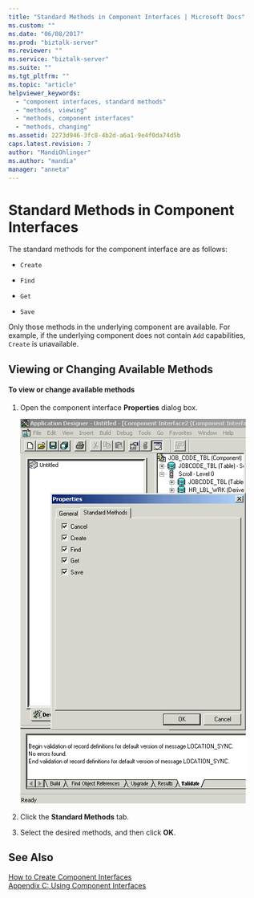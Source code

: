 ```yaml
---
title: "Standard Methods in Component Interfaces | Microsoft Docs"
ms.custom: ""
ms.date: "06/08/2017"
ms.prod: "biztalk-server"
ms.reviewer: ""
ms.service: "biztalk-server"
ms.suite: ""
ms.tgt_pltfrm: ""
ms.topic: "article"
helpviewer_keywords: 
  - "component interfaces, standard methods"
  - "methods, viewing"
  - "methods, component interfaces"
  - "methods, changing"
ms.assetid: 2273d946-3fc8-4b2d-a6a1-9e4f0da74d5b
caps.latest.revision: 7
author: "MandiOhlinger"
ms.author: "mandia"
manager: "anneta"
---
```

# Standard Methods in Component Interfaces
The standard methods for the component interface are as follows:  
  
-   `Create`  
  
-   `Find`  
  
-   `Get`  
  
-   `Save`  
  
 Only those methods in the underlying component are available. For example, if the underlying component does not contain `Add` capabilities, `Create` is unavailable.  
  
## Viewing or Changing Available Methods  
  
#### To view or change available methods  
  
1.  Open the component interface **Properties** dialog box.  
  
     ![](../core/media/psadapter-46-ps-properties.gif "PSAdapter_46_PS_Properties")  
  
2.  Click the **Standard Methods** tab.  
  
3.  Select the desired methods, and then click **OK**.  
  
## See Also  
 [How to Create Component Interfaces](../core/how-to-create-component-interfaces.md)   
 [Appendix C: Using Component Interfaces](../core/appendix-c-using-component-interfaces.md)